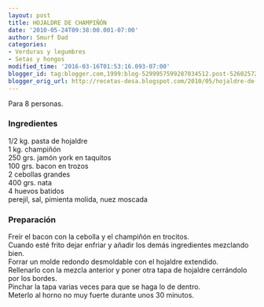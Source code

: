 ```yaml
---
layout: post
title: HOJALDRE DE CHAMPIÑÓN
date: '2010-05-24T09:38:00.001-07:00'
author: Smurf Dad
categories:
- Verduras y legumbres
- Setas y hongos
modified_time: '2016-03-16T01:53:16.093-07:00'
blogger_id: tag:blogger.com,1999:blog-5299957599287034512.post-5260257259586294054
blogger_orig_url: http://recetas-desa.blogspot.com/2010/05/hojaldre-de-champinon.html
---
```


Para 8 personas.<br /><h3>Ingredientes</h3>1/2 kg. pasta de hojaldre<br />1 kg. champiñón<br />250 grs. jamón york en taquitos<br />100 grs. bacon en trozos<br />2 cebollas grandes<br />400 grs. nata<br />4 huevos batidos<br />perejil, sal, pimienta molida, nuez moscada<br /><h3>Preparación</h3>Freír el bacon con la cebolla y el champiñón en trocitos.<br />Cuando esté frito dejar enfriar y añadir los demás ingredientes mezclando bien.<br />Forrar un molde redondo desmoldable con el hojaldre extendido.<br />Rellenarlo con la mezcla anterior y poner otra tapa de hojaldre cerrándolo por los bordes.<br />Pinchar la tapa varias veces para que se haga lo de dentro.<br />Meterlo al horno no muy fuerte durante unos 30 minutos.